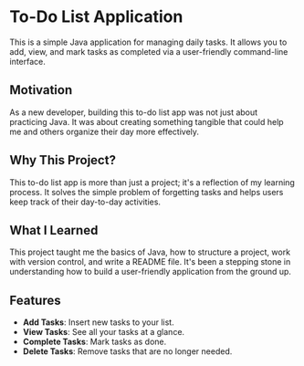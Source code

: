 # To-Do List Application

This is a simple Java application for managing daily tasks. It allows you to add, view, and mark tasks as completed via a user-friendly command-line interface.

## Motivation

As a new developer, building this to-do list app was not just about practicing Java. It was about creating something tangible that could help me and others organize their day more effectively.

## Why This Project?

This to-do list app is more than just a project; it's a reflection of my learning process. It solves the simple problem of forgetting tasks and helps users keep track of their day-to-day activities.

## What I Learned

This project taught me the basics of Java, how to structure a project, work with version control, and write a README file. It's been a stepping stone in understanding how to build a user-friendly application from the ground up.

## Features

- **Add Tasks**: Insert new tasks to your list.
- **View Tasks**: See all your tasks at a glance.
- **Complete Tasks**: Mark tasks as done.
- **Delete Tasks**: Remove tasks that are no longer needed.
